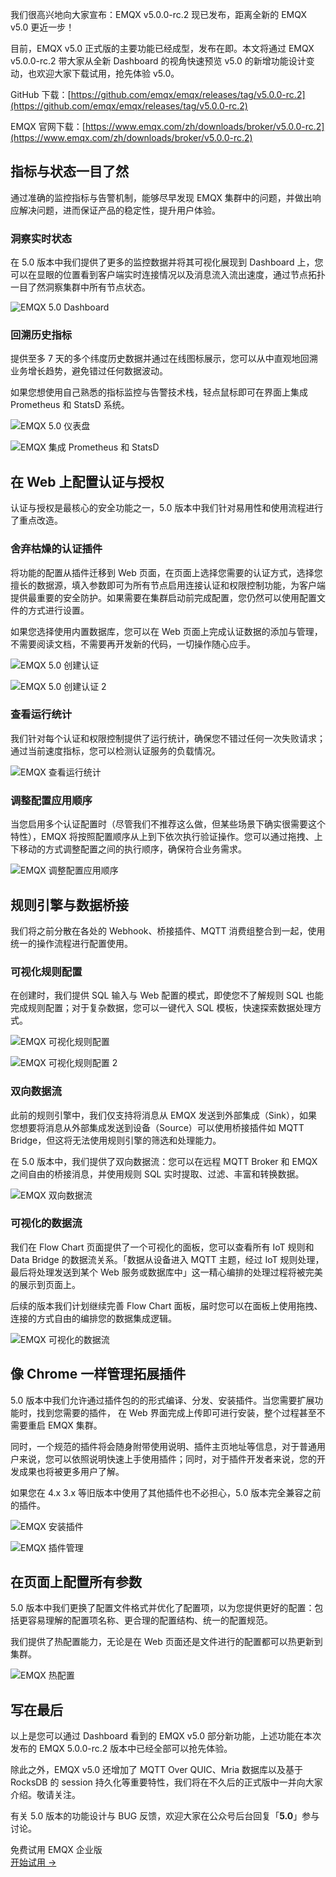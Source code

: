 我们很高兴地向大家宣布：EMQX v5.0.0-rc.2 现已发布，距离全新的 EMQX v5.0 更近一步！

目前，EMQX v5.0 正式版的主要功能已经成型，发布在即。本文将通过 EMQX v5.0.0-rc.2 带大家从全新 Dashboard 的视角快速预览 v5.0 的新增功能设计变动，也欢迎大家下载试用，抢先体验 v5.0。

GitHub 下载：[https://github.com/emqx/emqx/releases/tag/v5.0.0-rc.2](https://github.com/emqx/emqx/releases/tag/v5.0.0-rc.2)

EMQX 官网下载：[https://www.emqx.com/zh/downloads/broker/v5.0.0-rc.2](https://www.emqx.com/zh/downloads/broker/v5.0.0-rc.2)

## 指标与状态一目了然

通过准确的监控指标与告警机制，能够尽早发现 EMQX 集群中的问题，并做出响应解决问题，进而保证产品的稳定性，提升用户体验。

### 洞察实时状态

在 5.0 版本中我们提供了更多的监控数据并将其可视化展现到 Dashboard 上，您可以在显眼的位置看到客户端实时连接情况以及消息流入流出速度，通过节点拓扑一目了然洞察集群中所有节点状态。

![EMQX 5.0 Dashboard](https://static.emqx.net/images/f06fe7d927ebd765989b277cd7f268fe.png)

### 回溯历史指标

提供至多 7 天的多个纬度历史数据并通过在线图标展示，您可以从中直观地回溯业务增长趋势，避免错过任何数据波动。

如果您想使用自己熟悉的指标监控与告警技术栈，轻点鼠标即可在界面上集成 Prometheus 和 StatsD 系统。

![EMQX 5.0 仪表盘](https://static.emqx.net/images/a77e433870b91146623b82c7f9ee60e7.png)

![EMQX 集成 Prometheus 和 StatsD](https://static.emqx.net/images/79d870627770a341aa73921b36d4cfad.png)

 
## 在 Web 上配置认证与授权

认证与授权是最核心的安全功能之一，5.0 版本中我们针对易用性和使用流程进行了重点改造。

### 舍弃枯燥的认证插件

将功能的配置从插件迁移到 Web 页面，在页面上选择您需要的认证方式，选择您擅长的数据源，填入参数即可为所有节点启用连接认证和权限控制功能，为客户端提供最重要的安全防护。如果需要在集群启动前完成配置，您仍然可以使用配置文件的方式进行设置。

如果您选择使用内置数据库，您可以在 Web 页面上完成认证数据的添加与管理，不需要阅读文档，不需要再开发新的代码，一切操作随心应手。

![EMQX 5.0 创建认证](https://static.emqx.net/images/5b88f954971be6c1199c6114f61154e6.png)

![EMQX 5.0 创建认证 2](https://static.emqx.net/images/84045601237c7f556fc30871058c0741.png)


### 查看运行统计

我们针对每个认证和权限控制提供了运行统计，确保您不错过任何一次失败请求；通过当前速度指标，您可以检测认证服务的负载情况。

![EMQX 查看运行统计](https://static.emqx.net/images/90e8ee89ea64206d3569e1975b1f0119.png)

### 调整配置应用顺序

当您启用多个认证配置时（尽管我们不推荐这么做，但某些场景下确实很需要这个特性），EMQX 将按照配置顺序从上到下依次执行验证操作。您可以通过拖拽、上下移动的方式调整配置之间的执行顺序，确保符合业务需求。

![EMQX 调整配置应用顺序](https://static.emqx.net/images/40921cfe0f6077137741bec0cc16215f.png)

## 规则引擎与数据桥接

我们将之前分散在各处的 Webhook、桥接插件、MQTT 消费组整合到一起，使用统一的操作流程进行配置使用。

### 可视化规则配置

在创建时，我们提供 SQL 输入与 Web 配置的模式，即使您不了解规则 SQL 也能完成规则配置；对于复杂数据，您可以一键代入 SQL 模板，快速探索数据处理方式。

![EMQX 可视化规则配置](https://static.emqx.net/images/64d5f8144073cc3b41a3ea9b8826ea83.png)

![EMQX 可视化规则配置 2](https://static.emqx.net/images/03c8939954841617a1ae4a2fa77e67a5.png)

### 双向数据流

此前的规则引擎中，我们仅支持将消息从 EMQX 发送到外部集成（Sink），如果您想要将消息从外部集成发送到设备（Source）可以使用桥接插件如 MQTT Bridge，但这将无法使用规则引擎的筛选和处理能力。

在 5.0 版本中，我们提供了双向数据流：您可以在远程 MQTT Broker 和 EMQX 之间自由的桥接消息，并使用规则 SQL 实时提取、过滤、丰富和转换数据。

![EMQX 双向数据流](https://static.emqx.net/images/b04f853471664f18379ee107d872d026.png)

### 可视化的数据流

我们在 Flow Chart 页面提供了一个可视化的面板，您可以查看所有 IoT 规则和 Data Bridge 的数据流关系。「数据从设备进入 MQTT 主题，经过 IoT 规则处理，最后将处理发送到某个 Web 服务或数据库中」这一精心编排的处理过程将被完美的展示到页面上。

后续的版本我们计划继续完善 Flow Chart 面板，届时您可以在面板上使用拖拽、连接的方式自由的编排您的数据集成逻辑。

![EMQX 可视化的数据流](https://static.emqx.net/images/03b9bce2f7b4a6456d6ed2d00984cf4d.png)
 

## 像 Chrome 一样管理拓展插件

5.0 版本中我们允许通过插件包的的形式编译、分发、安装插件。当您需要扩展功能时，找到您需要的插件， 在 Web 界面完成上传即可进行安装，整个过程甚至不需要重启 EMQX 集群。

同时，一个规范的插件将会随身附带使用说明、插件主页地址等信息，对于普通用户来说，您可以依照说明快速上手使用插件；同时，对于插件开发者来说，您的开发成果也将被更多用户了解。

如果您在 4.x 3.x 等旧版本中使用了其他插件也不必担心，5.0 版本完全兼容之前的插件。

![EMQX 安装插件](https://static.emqx.net/images/65ea54ae2bde9ecd9ee0f77bca2d100c.png)

![EMQX 插件管理](https://static.emqx.net/images/d087f1e205a16a6e2dd4ca81fa2a345c.png)

## 在页面上配置所有参数

5.0 版本中我们更换了配置文件格式并优化了配置项，以为您提供更好的配置：包括更容易理解的配置项名称、更合理的配置结构、统一的配置规范。

我们提供了热配置能力，无论是在 Web 页面还是文件进行的配置都可以热更新到集群。

![EMQX 热配置](https://static.emqx.net/images/83f4c472cfe8ccbf623239afd0d4a10e.png)

## 写在最后

以上是您可以通过 Dashboard 看到的 EMQX v5.0 部分新功能，上述功能在本次发布的 EMQX 5.0.0-rc.2 版本中已经全部可以抢先体验。

除此之外，EMQX v5.0 还增加了 MQTT Over QUIC、Mria 数据库以及基于 RocksDB 的 session 持久化等重要特性，我们将在不久后的正式版中一并向大家介绍。敬请关注。

有关 5.0 版本的功能设计与 BUG 反馈，欢迎大家在公众号后台回复「**5.0**」参与讨论。



<section class="promotion">
    <div>
        免费试用 EMQX 企业版
    </div>
    <a href="https://www.emqx.com/zh/try?product=enterprise" class="button is-gradient px-5">开始试用 →</a>
</section>

